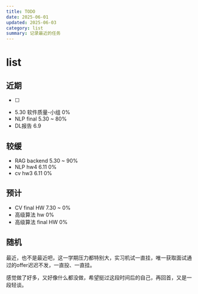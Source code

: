 ```yaml
---
title: TODO
date: 2025-06-01
updated: 2025-06-03
category: list
summary: 记录最近的任务
---
```

# list

## 近期

- [ ] 

- 5.30              软件质量-小组                                                         0%
- NLP               final                5.30  ~                                            80%
- DL报告        6.9

## 较缓

- RAG              backend        5.30  ~                                            90%
- NLP               hw4                6.11                                                     0%
- cv                   hw3                 6.11                                                     0%

## 预计

- CV        final  HW      7.30  ~                                               0%
- 高级算法     hw                                                                               0%
- 高级算法     final  HW                                                                  0%

## 随机

最近，也不是最近吧，这一学期压力都特别大，实习机试一直挂，唯一获取面试通过的offer迟迟不发，一直投、一直挂。

感觉做了好多，又好像什么都没做，希望挺过这段时间后的自己，再回首，又是一段轻谈。
